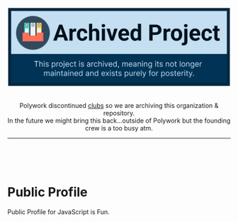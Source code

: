 <div>
    <img src="https://raw.githubusercontent.com/zrosenbauer/art/main/banners/banner_archived.png" alt="Archived Project" />
    <br />
    <br />
    <p align="center">
        Polywork discontinued <a href="https://blog.polywork.com/polywork-founder-product-update/">clubs</a> so we are archiving this organization & repository. 
        <br />
        In the future we might bring this back...outside of Polywork but the founding crew is a too busy atm.
    </p>
</div>
<hr />
<br />
<br />
<br />

# Public Profile

Public Profile for JavaScript is Fun.
